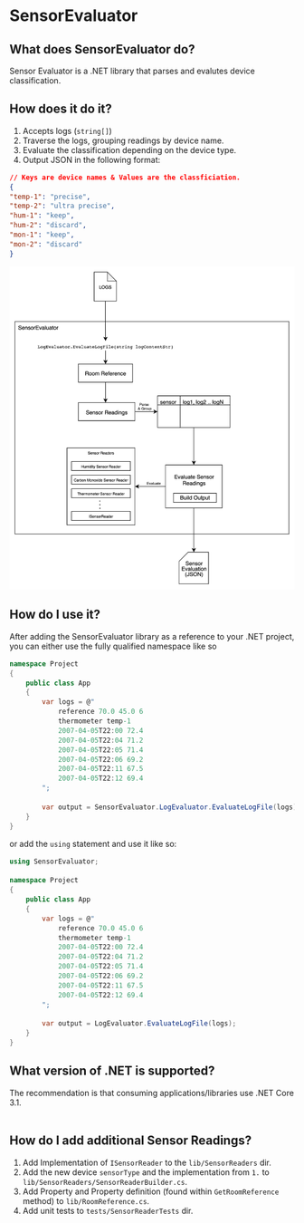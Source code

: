 # SensorEvaluator

## What does SensorEvaluator do?
Sensor Evaluator is a .NET library that parses and evalutes device classification.
## How does it do it?
1. Accepts logs (`string[]`) 
2. Traverse the logs, grouping readings by device name.
3. Evaluate the classification depending on the device type.
4. Output JSON in the following format:
```json
// Keys are device names & Values are the classficiation.
{
"temp-1": "precise",
"temp-2": "ultra precise",
"hum-1": "keep",
"hum-2": "discard",
"mon-1": "keep",
"mon-2": "discard"
}
```
<img src="resources/SensorEvaluator.png" alt="drawing" width="600"/>


## How do I use it?
After adding the SensorEvaluator library as a reference to your .NET project, you can either use the fully qualified namespace like so

```c#
namespace Project
{
    public class App
    {
        var logs = @"
            reference 70.0 45.0 6
            thermometer temp-1
            2007-04-05T22:00 72.4
            2007-04-05T22:04 71.2
            2007-04-05T22:05 71.4
            2007-04-05T22:06 69.2
            2007-04-05T22:11 67.5
            2007-04-05T22:12 69.4
        ";

        var output = SensorEvaluator.LogEvaluator.EvaluateLogFile(logs);
    }
}
```

or add the `using` statement and use it like so:
```c#
using SensorEvaluator;

namespace Project
{
    public class App
    {
        var logs = @"
            reference 70.0 45.0 6
            thermometer temp-1
            2007-04-05T22:00 72.4
            2007-04-05T22:04 71.2
            2007-04-05T22:05 71.4
            2007-04-05T22:06 69.2
            2007-04-05T22:11 67.5
            2007-04-05T22:12 69.4
        ";

        var output = LogEvaluator.EvaluateLogFile(logs);
    }
}
```

## What version of .NET is supported?
The recommendation is that consuming applications/libraries use .NET Core 3.1.
<br><br>
## How do I add additional Sensor Readings?
1. Add Implementation of `ISensorReader` to the `lib/SensorReaders` dir. 
2. Add the new device `sensorType` and the implementation from `1.` to `lib/SensorReaders/SensorReaderBuilder.cs`.
3. Add Property and Property definition (found within `GetRoomReference` method) to `lib/RoomReference.cs`.
4. Add unit tests to `tests/SensorReaderTests` dir.
